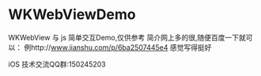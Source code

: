 # WKWebViewDemo
WKWebView 与  js 简单交互Demo,仅供参考
简介网上多的很,随便百度一下就可以： 
例http://www.jianshu.com/p/6ba2507445e4  感觉写得挺好

iOS 技术交流QQ群:150245203

